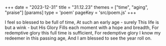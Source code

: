 +++
date = "2023-12-31"
title = "31.12.23"
themes = ["time", "aging", "praise"]
[params]
  type = 'poem'
  pageKey = 'src/poem.js'
+++

I feel so blessed to be full of time,
At such an early age - surely
This life is but a wink - but His Glory
Fills each moment with a hope and breadth,
For redemptive glory this full time is sufficient,
For redemptive glory I know my redeemer in this passing age,
And I am blessed to see the year roll on.
